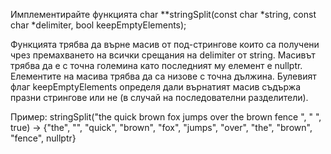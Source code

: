 Имплементирайте функцията
char **stringSplit(const char *string, const char *delimiter, bool keepEmptyElements);

Функцията трябва да върне масив от под-стрингове които са получени чрез премахването на всички срещания на delimiter от string. Масивът трябва да е с точна големина като последният му елемент е nullptr. Елементите на масива трябва да са низове с точна дължина. Булевият флаг keepEmptyElements определя дали върнатият масив съдържа празни стрингове или не (в случай на последователни разделители).

Пример:
stringSplit("the  quick brown fox jumps over the brown fence ", " ", true) -> {"the", "", "quick", "brown", "fox", "jumps", "over", "the", "brown", "fence", nullptr}
